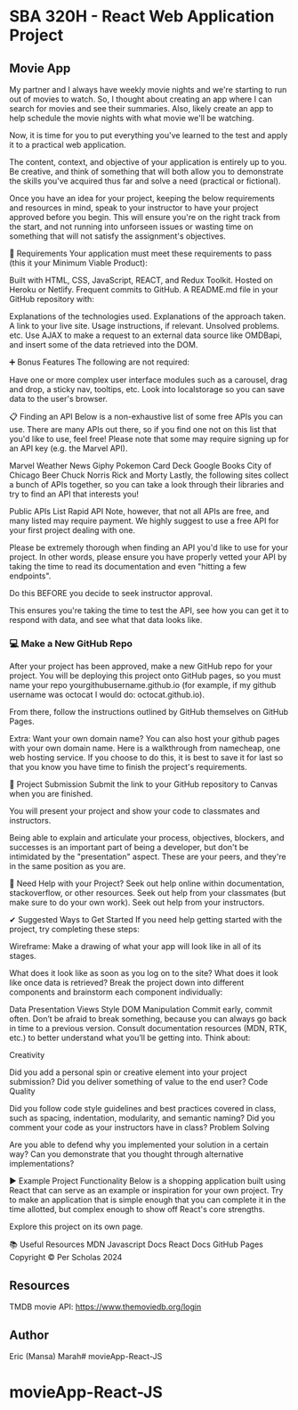 
# SBA 320H - React Web Application Project

## Movie App

My partner and I always have weekly movie nights and we're starting to run out of movies to watch. So, I thought about creating an app where I can search for movies and see their summaries. Also, likely create an app to help schedule the movie nights with what movie we'll be watching.

Now, it is time for you to put everything you've learned to the test and apply it to a practical web application.

The content, context, and objective of your application is entirely up to you. Be creative, and think of something that will both allow you to demonstrate the skills you've acquired thus far and solve a need (practical or fictional).

Once you have an idea for your project, keeping the below requirements and resources in mind, speak to your instructor to have your project approved before you begin. This will ensure you're on the right track from the start, and not running into unforseen issues or wasting time on something that will not satisfy the assignment's objectives.


📑 Requirements
Your application must meet these requirements to pass (this it your Minimum Viable Product):

Built with HTML, CSS, JavaScript, REACT, and Redux Toolkit.
Hosted on Heroku or Netlify.
Frequent commits to GitHub.
A README.md file in your GitHub repository with:

Explanations of the technologies used.
Explanations of the approach taken.
A link to your live site.
Usage instructions, if relevant.
Unsolved problems.
etc.
Use AJAX to make a request to an external data source like OMDBapi, and insert some of the data retrieved into the DOM.

➕ Bonus Features
The following are not required:

Have one or more complex user interface modules such as a carousel, drag and drop, a sticky nav, tooltips, etc.
Look into localstorage so you can save data to the user's browser.

📋 Finding an API
Below is a non-exhaustive list of some free APIs you can use. There are many APIs out there, so if you find one not on this list that you'd like to use, feel free! Please note that some may require signing up for an API key (e.g. the Marvel API).

Marvel
Weather
News
Giphy
Pokemon
Card Deck
Google Books
City of Chicago
Beer
Chuck Norris
Rick and Morty
Lastly, the following sites collect a bunch of APIs together, so you can take a look through their libraries and try to find an API that interests you!

Public APIs List
Rapid API
Note, however, that not all APIs are free, and many listed may require payment. We highly suggest to use a free API for your first project dealing with one.

Please be extremely thorough when finding an API you'd like to use for your project. In other words, please ensure you have properly vetted your API by taking the time to read its documentation and even "hitting a few endpoints".

Do this BEFORE you decide to seek instructor approval.

This ensures you're taking the time to test the API, see how you can get it to respond with data, and see what that data looks like.


### 💻 Make a New GitHub Repo
After your project has been approved, make a new GitHub repo for your project. You will be deploying this project onto GitHub pages, so you must name your repo yourgithubusername.github.io (for example, if my github username was octocat I would do: octocat.github.io).

From there, follow the instructions outlined by GitHub themselves on GitHub Pages.

Extra: Want your own domain name?
You can also host your github pages with your own domain name.
Here is a walkthrough from namecheap, one web hosting service.
If you choose to do this, it is best to save it for last so that you know you have time to finish the project's requirements.


💾 Project Submission
Submit the link to your GitHub repository to Canvas when you are finished.

You will present your project and show your code to classmates and instructors.

Being able to explain and articulate your process, objectives, blockers, and successes is an important part of being a developer, but don't be intimidated by the "presentation" aspect. These are your peers, and they're in the same position as you are.


🤝 Need Help with your Project?
Seek out help online within documentation, stackoverflow, or other resources.
Seek out help from your classmates (but make sure to do your own work).
Seek out help from your instructors.

✔ Suggested Ways to Get Started
If you need help getting started with the project, try completing these steps:

Wireframe: Make a drawing of what your app will look like in all of its stages.

What does it look like as soon as you log on to the site?
What does it look like once data is retrieved?
Break the project down into different components and brainstorm each component individually:

Data
Presentation
Views
Style
DOM Manipulation
Commit early, commit often. Don’t be afraid to break something, because you can always go back in time to a previous version.
Consult documentation resources (MDN, RTK, etc.) to better understand what you’ll be getting into.
Think about:

Creativity

Did you add a personal spin or creative element into your project submission? Did you deliver something of value to the end user?
Code Quality

Did you follow code style guidelines and best practices covered in class, such as spacing, indentation, modularity, and semantic naming?
Did you comment your code as your instructors have in class?
Problem Solving

Are you able to defend why you implemented your solution in a certain way?
Can you demonstrate that you thought through alternative implementations?

▶ Example Project Functionality
Below is a shopping application built using React that can serve as an example or inspiration for your own project. Try to make an application that is simple enough that you can complete it in the time allotted, but complex enough to show off React's core strengths.

Explore this project on its own page.

📚 Useful Resources
MDN Javascript Docs
React Docs
GitHub Pages
Copyright © Per Scholas 2024

## Resources
TMDB movie API: https://www.themoviedb.org/login

## Author
Eric (Mansa) Marah# movieApp-React-JS
# movieApp-React-JS
